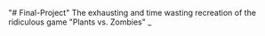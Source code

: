 "# Final-Project" 
The exhausting and time wasting recreation of the ridiculous game "Plants vs. Zombies"
_